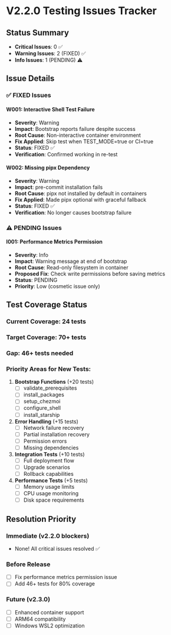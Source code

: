 # V2.2.0 Testing Issues Tracker

## Status Summary
- **Critical Issues**: 0 ✅
- **Warning Issues**: 2 (FIXED) ✅
- **Info Issues**: 1 (PENDING) ⚠️

## Issue Details

### ✅ FIXED Issues

#### W001: Interactive Shell Test Failure
- **Severity**: Warning
- **Impact**: Bootstrap reports failure despite success
- **Root Cause**: Non-interactive container environment
- **Fix Applied**: Skip test when TEST_MODE=true or CI=true
- **Status**: FIXED ✅
- **Verification**: Confirmed working in re-test

#### W002: Missing pipx Dependency
- **Severity**: Warning
- **Impact**: pre-commit installation fails
- **Root Cause**: pipx not installed by default in containers
- **Fix Applied**: Made pipx optional with graceful fallback
- **Status**: FIXED ✅
- **Verification**: No longer causes bootstrap failure

### ⚠️ PENDING Issues

#### I001: Performance Metrics Permission
- **Severity**: Info
- **Impact**: Warning message at end of bootstrap
- **Root Cause**: Read-only filesystem in container
- **Proposed Fix**: Check write permissions before saving metrics
- **Status**: PENDING
- **Priority**: Low (cosmetic issue only)

## Test Coverage Status

### Current Coverage: 24 tests
### Target Coverage: 70+ tests
### Gap: 46+ tests needed

### Priority Areas for New Tests:
1. **Bootstrap Functions** (+20 tests)
   - [ ] validate_prerequisites
   - [ ] install_packages
   - [ ] setup_chezmoi
   - [ ] configure_shell
   - [ ] install_starship

2. **Error Handling** (+15 tests)
   - [ ] Network failure recovery
   - [ ] Partial installation recovery
   - [ ] Permission errors
   - [ ] Missing dependencies

3. **Integration Tests** (+10 tests)
   - [ ] Full deployment flow
   - [ ] Upgrade scenarios
   - [ ] Rollback capabilities

4. **Performance Tests** (+5 tests)
   - [ ] Memory usage limits
   - [ ] CPU usage monitoring
   - [ ] Disk space requirements

## Resolution Priority

### Immediate (v2.2.0 blockers)
- None! All critical issues resolved ✅

### Before Release
- [ ] Fix performance metrics permission issue
- [ ] Add 46+ tests for 80% coverage

### Future (v2.3.0)
- [ ] Enhanced container support
- [ ] ARM64 compatibility
- [ ] Windows WSL2 optimization